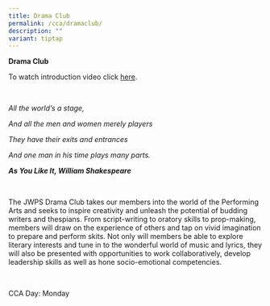 ```yaml
---
title: Drama Club
permalink: /cca/dramaclub/
description: ""
variant: tiptap
---
```

<p><strong>Drama Club</strong> <br></p><p>To watch introduction video click <a href="https://youtu.be/4-QLskuDYPM" rel="noopener noreferrer nofollow" target="_blank">here</a>.</p><p><br></p><p><em>All the world’s a stage,</em></p><p><em>And all the men and women merely players</em></p><p><em>They have their exits and entrances</em></p><p><em>And one man in his time plays many parts.</em></p><p><strong><em>As You Like It, William Shakespeare</em></strong></p><p><br></p><p>The JWPS Drama Club takes our members into the world of the Performing Arts and seeks to inspire creativity and unleash the potential of budding writers and thespians. From script-writing to oratory skills to prop-making, members will draw on the experience of others and tap on vivid imagination to prepare and perform skits. Not only will members be able to explore literary interests and tune in to the wonderful world of music and lyrics, they will also be presented with opportunities to work collaboratively, develop leadership skills as well as hone socio-emotional competencies.</p><p><br></p><p>CCA Day: Monday</p>